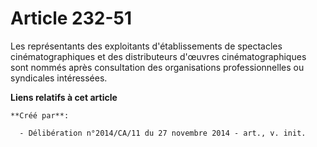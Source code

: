 # Article 232-51

Les représentants des exploitants d'établissements de spectacles cinématographiques et des distributeurs d'œuvres
cinématographiques sont nommés après consultation des organisations professionnelles ou syndicales intéressées.

**Liens relatifs à cet article**

	**Créé par**:

	  - Délibération n°2014/CA/11 du 27 novembre 2014 - art., v. init.
